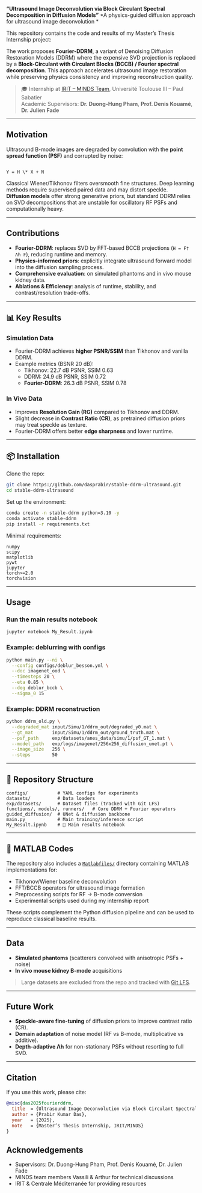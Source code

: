 
**“Ultrasound Image Deconvolution via Block Circulant Spectral Decomposition in Diffusion Models”**
*A physics-guided diffusion approach for ultrasound image deconvolution *

This repository contains the code and results of my Master’s Thesis Internship project:  
  

The work proposes **Fourier-DDRM**, a variant of Denoising Diffusion Restoration Models (DDRM) where the expensive SVD projection is replaced by a **Block-Circulant with Circulant Blocks (BCCB) / Fourier spectral decomposition**. This approach accelerates ultrasound image restoration while preserving physics consistency and improving reconstruction quality.

> 🎓 Internship at [IRIT – MINDS Team](https://www.irit.fr/departement/ics/minds/), Université Toulouse III – Paul Sabatier  
> Academic Supervisors: **Dr. Duong-Hung Pham**, **Prof. Denis Kouamé**, **Dr. Julien Fade**

---

##  Motivation

Ultrasound B-mode images are degraded by convolution with the **point spread function (PSF)** and corrupted by noise:

```

Y = H \* X + N

````

Classical Wiener/Tikhonov filters oversmooth fine structures. Deep learning methods require supervised paired data and may distort speckle.  
**Diffusion models** offer strong generative priors, but standard DDRM relies on SVD decompositions that are unstable for oscillatory RF PSFs and computationally heavy.

---

##  Contributions

- **Fourier-DDRM**: replaces SVD by FFT-based BCCB projections (`H = F† Λh F`), reducing runtime and memory.  
- **Physics-informed priors**: explicitly integrate ultrasound forward model into the diffusion sampling process.  
- **Comprehensive evaluation**: on simulated phantoms and in vivo mouse kidney data.  
- **Ablations & Efficiency**: analysis of runtime, stability, and contrast/resolution trade-offs.  

---

## 📊 Key Results

### Simulation Data
- Fourier-DDRM achieves **higher PSNR/SSIM** than Tikhonov and vanilla DDRM.  
- Example metrics (BSNR 20 dB):  
  - Tikhonov: 22.7 dB PSNR, SSIM 0.63  
  - DDRM: 24.9 dB PSNR, SSIM 0.72  
  - **Fourier-DDRM**: 26.3 dB PSNR, SSIM 0.78  

### In Vivo Data
- Improves **Resolution Gain (RG)** compared to Tikhonov and DDRM.  
- Slight decrease in **Contrast Ratio (CR)**, as pretrained diffusion priors may treat speckle as texture.  
- Fourier-DDRM offers better **edge sharpness** and lower runtime.  

---

## 📦 Installation

Clone the repo:

```bash
git clone https://github.com/dasprabir/stable-ddrm-ultrasound.git
cd stable-ddrm-ultrasound
````

Set up the environment:

```bash
conda create -n stable-ddrm python=3.10 -y
conda activate stable-ddrm
pip install -r requirements.txt
```

Minimal requirements:

```
numpy
scipy
matplotlib
pywt
jupyter
torch>=2.0
torchvision
```

---

## Usage

### Run the main results notebook

```bash
jupyter notebook My_Result.ipynb
```

### Example: deblurring with configs

```bash
python main.py --ni \
  --config configs/deblur_besson.yml \
  --doc imagenet_ood \
  --timesteps 20 \
  --eta 0.85 \
  --deg deblur_bccb \
  --sigma_0 15
```

### Example: DDRM reconstruction

```bash
python ddrm_old.py \
  --degraded_mat input/Simu/1/ddrm_out/degraded_y0.mat \
  --gt_mat       input/Simu/1/ddrm_out/ground_truth.mat \
  --psf_path     exp/datasets/anes_data/simu/1/psf_GT_1.mat \
  --model_path   exp/logs/imagenet/256x256_diffusion_unet.pt \
  --image_size   256 \
  --steps        50
```

---

## 📁 Repository Structure

```
configs/           # YAML configs for experiments
datasets/          # Data loaders
exp/datasets/      # Dataset files (tracked with Git LFS)
functions/, models/, runners/   # Core DDRM + Fourier operators
guided_diffusion/  # UNet & diffusion backbone
main.py            # Main training/inference script
My_Result.ipynb    # 📌 Main results notebook
```
---

## 📂 MATLAB Codes

The repository also includes a [`Matlabfiles/`](./Matlabfiles) directory containing MATLAB implementations for:

- Tikhonov/Wiener baseline deconvolution  
- FFT/BCCB operators for ultrasound image formation  
- Preprocessing scripts for RF → B-mode conversion  
- Experimental scripts used during my internship report  

These scripts complement the Python diffusion pipeline and can be used to reproduce classical baseline results.

---

##  Data

* **Simulated phantoms** (scatterers convolved with anisotropic PSFs + noise)
* **In vivo mouse kidney B-mode** acquisitions

> Large datasets are excluded from the repo and tracked with [Git LFS](https://git-lfs.github.com).

---

##  Future Work

* **Speckle-aware fine-tuning** of diffusion priors to improve contrast ratio (CR).
* **Domain adaptation** of noise model (RF vs B-mode, multiplicative vs additive).
* **Depth-adaptive Λh** for non-stationary PSFs without resorting to full SVD.

---

##  Citation

If you use this work, please cite:

```bibtex
@misc{das2025fourierddrm,
  title  = {Ultrasound Image Deconvolution via Block Circulant Spectral Decomposition in Diffusion Models},
  author = {Prabir Kumar Das},
  year   = {2025},
  note   = {Master’s Thesis Internship, IRIT/MINDS}
}
```


##  Acknowledgements

* Supervisors: Dr. Duong-Hung Pham, Prof. Denis Kouamé, Dr. Julien Fade
* MINDS team members Vassili & Arthur for technical discussions
* IRIT & Centrale Méditerranée for providing resources


